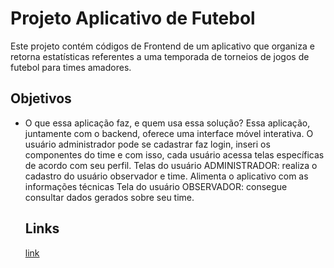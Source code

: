 # Projeto Aplicativo de Futebol

Este projeto contém códigos de Frontend de um aplicativo que organiza e retorna estatísticas referentes a uma temporada de torneios de jogos de futebol para times amadores.

## Objetivos

- O que essa aplicação faz, e quem usa essa solução?
    Essa aplicação, juntamente com o backend, oferece uma interface móvel interativa. O usuário administrador pode se cadastrar faz login, inseri os componentes do time e com isso, cada usuário acessa telas específicas de acordo com seu perfil.
    Telas do usuário ADMINISTRADOR: realiza o cadastro do usuário observador e time. Alimenta o aplicativo com as informações técnicas
    Tela do usuário OBSERVADOR: consegue consultar dados gerados sobre seu time.

  ## Links
  [link](https://code.visualstudio.com/download)
  
